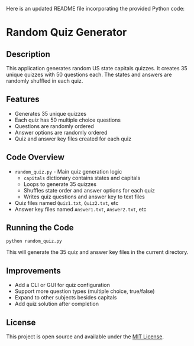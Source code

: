 Here is an updated README file incorporating the provided Python code:

# Random Quiz Generator

## Description

This application generates random US state capitals quizzes. It creates 35 unique quizzes with 50 questions each. The states and answers are randomly shuffled in each quiz.

## Features

- Generates 35 unique quizzes 
- Each quiz has 50 multiple choice questions
- Questions are randomly ordered
- Answer options are randomly ordered 
- Quiz and answer key files created for each quiz

## Code Overview

- `random_quiz.py` - Main quiz generation logic
  - `capitals` dictionary contains states and capitals
  - Loops to generate 35 quizzes
  - Shuffles state order and answer options for each quiz
  - Writes quiz questions and answer key to text files
- Quiz files named `Quiz1.txt`, `Quiz2.txt`, etc
- Answer key files named `Answer1.txt`, `Answer2.txt`, etc

## Running the Code

```
python random_quiz.py
```

This will generate the 35 quiz and answer key files in the current directory.

## Improvements

- Add a CLI or GUI for quiz configuration
- Support more question types (multiple choice, true/false)
- Expand to other subjects besides capitals
- Add quiz solution after completion

## License

This project is open source and available under the [MIT License](LICENSE).